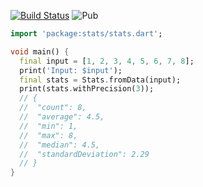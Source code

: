 [![Build Status](https://travis-ci.org/kevmoo/stats.svg?branch=master)](https://travis-ci.org/kevmoo/stats)
![Pub](https://img.shields.io/pub/v/stats.svg)

```dart
import 'package:stats/stats.dart';

void main() {
  final input = [1, 2, 3, 4, 5, 6, 7, 8];
  print('Input: $input');
  final stats = Stats.fromData(input);
  print(stats.withPrecision(3));
  // {
  //  "count": 8,
  //  "average": 4.5,
  //  "min": 1,
  //  "max": 8,
  //  "median": 4.5,
  //  "standardDeviation": 2.29
  // }
}
```
